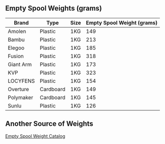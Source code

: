 ## Empty Spool Weights (grams)
| Brand     | Type      | Size | Empty Spool Weight (grams) |
| --------- | --------- | ---- | -------------------------- |
| Amolen    | Plastic   | 1KG  | 149                        |
| Bambu     | Plastic   | 1KG  | 213                        |
| Elegoo    | Plastic   | 1KG  | 185                        |
| Fusion    | Plastic   | 1KG  | 318                        |
| Giant Arm | Plastic   | 1KG  | 173                        |
| KVP       | Plastic   | 1KG  | 323                        |
| LOCYFENS  | Plastic   | 1KG  | 154                        |
| Overture  | Cardboard | 1KG  | 149                        |
| Polymaker | Cardboard | 1KG  | 145                        |
| Sunlu     | Plastic   | 1KG  | 126                        |


## Another Source of Weights
[Empty Spool Weight Catalog](https://www.printables.com/model/464663-empty-spool-weight-catalog)
